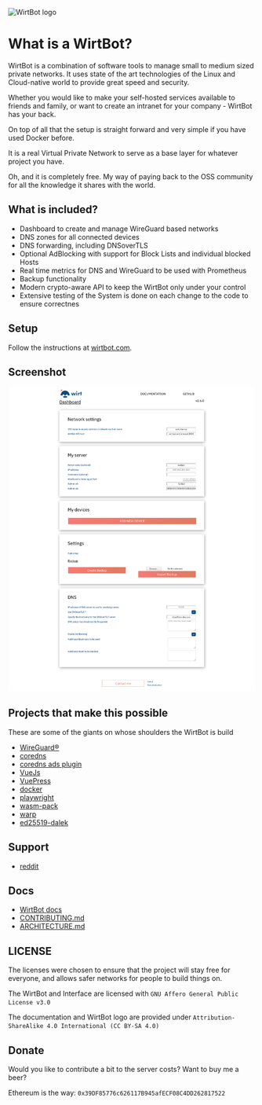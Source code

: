 ![WirtBot logo](Interface/public/logo.svg)

# What is a WirtBot?

WirtBot is a combination of software tools to manage small to medium sized private networks.
It uses state of the art technologies of the Linux and Cloud-native world to provide great speed and security.

Whether you would like to make your self-hosted services available to friends and family, or want to create an intranet for your company - WirtBot has your back.

On top of all that the setup is straight forward and very simple if you have used Docker before.

It is a real Virtual Private Network to serve as a base layer for whatever project you have.

Oh, and it is completely free. My way of paying back to the OSS community for all the knowledge it shares with the world.

## What is included?

- Dashboard to create and manage WireGuard based networks
- DNS zones for all connected devices
- DNS forwarding, including DNSoverTLS
- Optional AdBlocking with support for Block Lists and individual blocked Hosts
- Real time metrics for DNS and WireGuard to be used with Prometheus
- Backup functionality
- Modern crypto-aware API to keep the WirtBot only under your control
- Extensive testing of the System is done on each change to the code to ensure correctnes

## Setup

Follow the instructions at [wirtbot.com](https://wirtbot.com/docs/setup).

## Screenshot

![Dashboard Screenshort](dashboard.png)

## Projects that make this possible

These are some of the giants on whose shoulders the WirtBot is build

- [WireGuard® ](https://wireguard.com)
- [coredns](https://coredns.io/)
- [coredns ads plugin](https://github.com/c-mueller/ads/)
- [VueJs](https://v3.vuejs.org/)
- [VuePress](https://vuepress.vuejs.org/)
- [docker](https://www.docker.com/)
- [playwright](https://playwright.dev/)
- [wasm-pack](https://rustwasm.github.io/docs/wasm-pack/)
- [warp](https://github.com/seanmonstar/warp)
- [ed25519-dalek](https://github.com/dalek-cryptography/ed25519-dalek)

## Support

- [reddit](https://reddit.com/r/WirtBot)

## Docs

- [WirtBot docs](https://wirtbot.com/documentation)
- [CONTRIBUTING.md](./CONTRIBUTING.md)
- [ARCHITECTURE.md](./ARCHITECTURE.md)

## LICENSE

The licenses were chosen to ensure that the project will stay free for everyone, and allows safer networks for people to build things on.

The WirtBot and Interface are licensed with `GNU Affero General Public License v3.0`

The documentation and WirtBot logo are provided under `Attribution-ShareAlike 4.0 International (CC BY-SA 4.0)`

## Donate

Would you like to contribute a bit to the server costs? Want to buy me a beer?

Ethereum is the way: `0x39DF85776c626117B945afECF08C4DD262817522`
